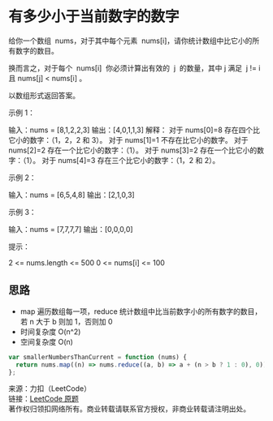 # 有多少小于当前数字的数字

给你一个数组  nums，对于其中每个元素  nums[i]，请你统计数组中比它小的所有数字的数目。

换而言之，对于每个  nums[i]  你必须计算出有效的  j  的数量，其中 j 满足  j != i 且 nums[j] < nums[i] 。

以数组形式返回答案。

示例 1：

输入：nums = [8,1,2,2,3]
输出：[4,0,1,1,3]
解释：
对于 nums[0]=8 存在四个比它小的数字：（1，2，2 和 3）。
对于 nums[1]=1 不存在比它小的数字。
对于 nums[2]=2 存在一个比它小的数字：（1）。
对于 nums[3]=2 存在一个比它小的数字：（1）。
对于 nums[4]=3 存在三个比它小的数字：（1，2 和 2）。

示例 2：

输入：nums = [6,5,4,8]
输出：[2,1,0,3]

示例 3：

输入：nums = [7,7,7,7]
输出：[0,0,0,0]

提示：

2 <= nums.length <= 500
0 <= nums[i] <= 100

## 思路

- map 遍历数组每一项，reduce 统计数组中比当前数字小的所有数字的数目，若 n 大于 b 则加 1，否则加 0
- 时间复杂度 O(n^2)
- 空间复杂度 O(n)

```js
var smallerNumbersThanCurrent = function (nums) {
  return nums.map((n) => nums.reduce((a, b) => a + (n > b ? 1 : 0), 0));
};
```

来源：力扣（LeetCode）  
链接：[LeetCode 原题](https://leetcode-cn.com/problems/how-many-numbers-are-smaller-than-the-current-number)  
著作权归领扣网络所有。商业转载请联系官方授权，非商业转载请注明出处。
